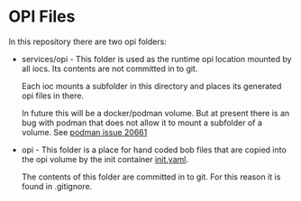 OPI Files
=========

In this repository there are two opi folders:

- services/opi - This folder is used as the runtime opi location mounted by
  all iocs. Its contents are not committed in to git.

  Each ioc mounts a subfolder in this directory and places its generated
  opi files in there.

  In future this will be a docker/podman volume.
  But at present there is an bug with podman that does not allow it to
  mount a subfolder of a volume. See
  [podman issue 20661](https://github.com/containers/podman/issues/20661)

- opi - This folder is a place for hand coded bob files that are copied into
  the opi volume by the init container [init.yaml](../include/init.yaml).

  The contents of this folder are committed in to git. For this reason it is
  found in .gitignore.
